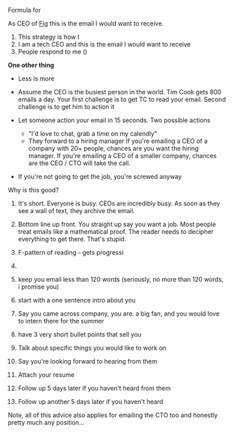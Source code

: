
Formula for



As CEO of [Fig](https:://fig.io) this is the email I would want to receive.

1. This strategy is how I 
2. I am a tech CEO and this is the email I would want to receive
3. People respond to me ()



**One other thing**
* Less is more
* Assume the CEO is the busiest person in the world. Tim Cook gets 800 emails a day. Your first challenge is to get TC to read your email. Second challenge is to get him to action it
* Let someone action your email in 15 seconds. Two possible actions
  * "I'd love to chat, grab a time on my calendly"
  * They forward to a hiring manager
If you're emailing a CEO of a company with 20+ people, chances are you want the hiring manager. If you're emailing a CEO of a smaller company, chances are the CEO / CTO will take the call.


* If you're not going to get the job, you're screwed anyway




Why is this good?
1. It's short. Everyone is busy. CEOs are incredibly busy. As soon as they see a wall of text, they archive the email. 
2. Bottom line up front. You straight up say you want a job. Most people treat emails like a mathematical proof. The reader needs to decipher everything to get there. That's stupid. 
3. F-pattern of reading - gets progressi
4. 




5. keep you email less than 120 words (seriously, no more than 120 words, i promise you)
6. start with a one sentence intro about you
7. Say you came across company, you are. a big fan, and you would love to intern there for the summer
8. have 3 very short bullet points that sell you
9. Talk about specific things you would like to work on 
10. Say you're looking forward to hearing from them
11. Attach your resume
12. Follow up 5 days later if you haven't heard from them
13. Follow up another 5 days later if you haven't heard




Note, all of this advice also applies for emailing the CTO too and honestly pretty much any position... 